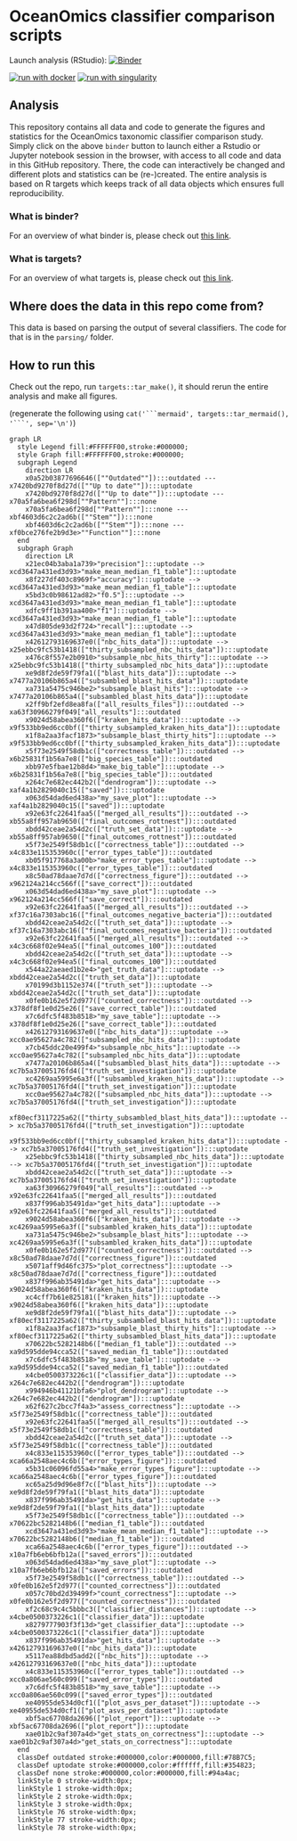 # OceanOmics classifier comparison scripts

Launch analysis (RStudio): [![Binder](https://mybinder.org/badge_logo.svg)](https://mybinder.org/v2/gh/PhilippBayer/OceanOmics-classifier-comparison/HEAD?urlpath=rstudio)  

[![run with docker](https://img.shields.io/badge/run%20with-docker-0db7ed?labelColor=000000&logo=docker)](https://www.docker.com/) [![run with singularity](https://img.shields.io/badge/run%20with-singularity-1d355c.svg?labelColor=000000)](https://sylabs.io/docs/)

## Analysis
This repository contains all data and code to generate the figures and statistics for the OceanOmics taxonomic classifier comparison study. Simply click on the above `binder` button to launch either a Rstudio or Jupyter notebook session in the browser, with access to all code and data in this GitHub repository. There, the code can interactively be changed and different plots and statistics can be (re-)created. The entire analysis is based on R targets which keeps track of all data objects which ensures full reproducibility.

### What is binder?
For an overview of what binder is, please check out [this link](https://mybinder.org/).  

### What is targets?
For an overview of what targets is, please check out [this link](https://books.ropensci.org/targets/walkthrough.html).

## Where does the data in this repo come from?

This data is based on parsing the output of several classifiers. The code for that is in the `parsing/` folder.

## How to run this

Check out the repo, run `targets::tar_make()`, it should rerun the entire analysis and make all figures.

(regenerate the following using `cat('```mermaid', targets::tar_mermaid(), '```', sep='\n')`)
```mermaid
graph LR
  style Legend fill:#FFFFFF00,stroke:#000000;
  style Graph fill:#FFFFFF00,stroke:#000000;
  subgraph Legend
    direction LR
    x0a52b03877696646([""Outdated""]):::outdated --- x7420bd9270f8d27d([""Up to date""]):::uptodate
    x7420bd9270f8d27d([""Up to date""]):::uptodate --- x70a5fa6bea6f298d[""Pattern""]:::none
    x70a5fa6bea6f298d[""Pattern""]:::none --- xbf4603d6c2c2ad6b([""Stem""]):::none
    xbf4603d6c2c2ad6b([""Stem""]):::none --- xf0bce276fe2b9d3e>""Function""]:::none
  end
  subgraph Graph
    direction LR
    x21ec04b3aba1a739>"precision"]:::uptodate --> xcd3647a431ed3d93>"make_mean_median_f1_table"]:::uptodate
    x8f227df403c8969f>"accuracy"]:::uptodate --> xcd3647a431ed3d93>"make_mean_median_f1_table"]:::uptodate
    x5bd3c0b98612ad82>"f0.5"]:::uptodate --> xcd3647a431ed3d93>"make_mean_median_f1_table"]:::uptodate
    xdfc9ff1b391aa400>"f1"]:::uptodate --> xcd3647a431ed3d93>"make_mean_median_f1_table"]:::uptodate
    x47d805de93d2f724>"recall"]:::uptodate --> xcd3647a431ed3d93>"make_mean_median_f1_table"]:::uptodate
    x42612793169637e0(["nbc_hits_data"]):::uptodate --> x25ebbc9fc53b1418(["thirty_subsampled_nbc_hits_data"]):::uptodate
    x476c8f557e2b0910>"subsample_nbc_hits_thirty"]:::uptodate --> x25ebbc9fc53b1418(["thirty_subsampled_nbc_hits_data"]):::uptodate
    xe9d8f2de59f79fa1(["blast_hits_data"]):::uptodate --> x7477a20106b865a4(["subsambled_blast_hits_data"]):::uptodate
    xa731a5475c946be2>"subsample_blast_hits"]:::uptodate --> x7477a20106b865a4(["subsambled_blast_hits_data"]):::uptodate
    x2ff9bf2efd8ea8fa(["all_results_files"]):::outdated --> xa63f30966279f049["all_results"]:::outdated
    x9024d58abea360f6(["kraken_hits_data"]):::uptodate --> x9f533bb9ed6cc0bf(["thirty_subsampled_kraken_hits_data"]):::uptodate
    x1f8a2aa3facf1873>"subsample_blast_thirty_hits"]:::uptodate --> x9f533bb9ed6cc0bf(["thirty_subsampled_kraken_hits_data"]):::uptodate
    x5f73e2549f58db1c(["correctness_table"]):::outdated --> x6b25831f1b56a7e8(["big_species_table"]):::outdated
    xbb97e5fbae12b8d4>"make_big_table"]:::uptodate --> x6b25831f1b56a7e8(["big_species_table"]):::outdated
    x264c7e682ec442b2(["dendrogram"]):::uptodate --> xaf4a1b2829040c15(["saved"]):::uptodate
    x063d54dad6ed438a>"my_save_plot"]:::uptodate --> xaf4a1b2829040c15(["saved"]):::uptodate
    x92e63fc22641faa5(["merged_all_results"]):::outdated --> xb55a8ff957ab9650(["final_outcomes_rottnest"]):::outdated
    xbdd42ceae2a54d2c(["truth_set_data"]):::uptodate --> xb55a8ff957ab9650(["final_outcomes_rottnest"]):::outdated
    x5f73e2549f58db1c(["correctness_table"]):::outdated --> x4c833e115353960c(["error_types_table"]):::outdated
    xb05f917768a3a00b>"make_error_types_table"]:::uptodate --> x4c833e115353960c(["error_types_table"]):::outdated
    x8c50ad78daae7d7d(["correctness_figure"]):::outdated --> x962124a214cc566f(["save_correct"]):::outdated
    x063d54dad6ed438a>"my_save_plot"]:::uptodate --> x962124a214cc566f(["save_correct"]):::outdated
    x92e63fc22641faa5(["merged_all_results"]):::outdated --> xf37c16a7303abc16(["final_outcomes_negative_bacteria"]):::outdated
    xbdd42ceae2a54d2c(["truth_set_data"]):::uptodate --> xf37c16a7303abc16(["final_outcomes_negative_bacteria"]):::outdated
    x92e63fc22641faa5(["merged_all_results"]):::outdated --> x4c3c668f02e94ea5(["final_outcomes_100"]):::outdated
    xbdd42ceae2a54d2c(["truth_set_data"]):::uptodate --> x4c3c668f02e94ea5(["final_outcomes_100"]):::outdated
    x544a22aeaed1b2e4>"get_truth_data"]:::uptodate --> xbdd42ceae2a54d2c(["truth_set_data"]):::uptodate
    x70199d3b1152e374(["truth_set"]):::uptodate --> xbdd42ceae2a54d2c(["truth_set_data"]):::uptodate
    x0fe0b162e5f2d977(["counted_correctness"]):::outdated --> x378df8f1e0d25e26(["save_correct_table"]):::outdated
    x7c6dfc5f483b8518>"my_save_table"]:::uptodate --> x378df8f1e0d25e26(["save_correct_table"]):::outdated
    x42612793169637e0(["nbc_hits_data"]):::uptodate --> xcc0ae95627a4c782(["subsampled_nbc_hits_data"]):::uptodate
    x7cb45ddc20e499f4>"subsample_nbc_hits"]:::uptodate --> xcc0ae95627a4c782(["subsampled_nbc_hits_data"]):::uptodate
    x7477a20106b865a4(["subsambled_blast_hits_data"]):::uptodate --> xc7b5a37005176fd4(["truth_set_investigation"]):::uptodate
    xc4269aa5995e6a3f(["subsambled_kraken_hits_data"]):::uptodate --> xc7b5a37005176fd4(["truth_set_investigation"]):::uptodate
    xcc0ae95627a4c782(["subsampled_nbc_hits_data"]):::uptodate --> xc7b5a37005176fd4(["truth_set_investigation"]):::uptodate
    xf80ecf3117225a62(["thirty_subsambled_blast_hits_data"]):::uptodate --> xc7b5a37005176fd4(["truth_set_investigation"]):::uptodate
    x9f533bb9ed6cc0bf(["thirty_subsampled_kraken_hits_data"]):::uptodate --> xc7b5a37005176fd4(["truth_set_investigation"]):::uptodate
    x25ebbc9fc53b1418(["thirty_subsampled_nbc_hits_data"]):::uptodate --> xc7b5a37005176fd4(["truth_set_investigation"]):::uptodate
    xbdd42ceae2a54d2c(["truth_set_data"]):::uptodate --> xc7b5a37005176fd4(["truth_set_investigation"]):::uptodate
    xa63f30966279f049["all_results"]:::outdated --> x92e63fc22641faa5(["merged_all_results"]):::outdated
    x837f996ab35491da>"get_hits_data"]:::uptodate --> x92e63fc22641faa5(["merged_all_results"]):::outdated
    x9024d58abea360f6(["kraken_hits_data"]):::uptodate --> xc4269aa5995e6a3f(["subsambled_kraken_hits_data"]):::uptodate
    xa731a5475c946be2>"subsample_blast_hits"]:::uptodate --> xc4269aa5995e6a3f(["subsambled_kraken_hits_data"]):::uptodate
    x0fe0b162e5f2d977(["counted_correctness"]):::outdated --> x8c50ad78daae7d7d(["correctness_figure"]):::outdated
    x5071aff9d46fc375>"plot_correctness"]:::uptodate --> x8c50ad78daae7d7d(["correctness_figure"]):::outdated
    x837f996ab35491da>"get_hits_data"]:::uptodate --> x9024d58abea360f6(["kraken_hits_data"]):::uptodate
    xc4cff7b61e825181(["kraken_hits"]):::uptodate --> x9024d58abea360f6(["kraken_hits_data"]):::uptodate
    xe9d8f2de59f79fa1(["blast_hits_data"]):::uptodate --> xf80ecf3117225a62(["thirty_subsambled_blast_hits_data"]):::uptodate
    x1f8a2aa3facf1873>"subsample_blast_thirty_hits"]:::uptodate --> xf80ecf3117225a62(["thirty_subsambled_blast_hits_data"]):::uptodate
    x70622bc5282148b6(["median_f1_table"]):::outdated --> xa9d595dde94cca52(["saved_median_f1_table"]):::outdated
    x7c6dfc5f483b8518>"my_save_table"]:::uptodate --> xa9d595dde94cca52(["saved_median_f1_table"]):::outdated
    x4cbe0500373226c1(["classifier_data"]):::uptodate --> x264c7e682ec442b2(["dendrogram"]):::uptodate
    x994946b41121bfa6>"plot_dendrogram"]:::uptodate --> x264c7e682ec442b2(["dendrogram"]):::uptodate
    x62f627c2bcc7f4a3>"assess_correctness"]:::uptodate --> x5f73e2549f58db1c(["correctness_table"]):::outdated
    x92e63fc22641faa5(["merged_all_results"]):::outdated --> x5f73e2549f58db1c(["correctness_table"]):::outdated
    xbdd42ceae2a54d2c(["truth_set_data"]):::uptodate --> x5f73e2549f58db1c(["correctness_table"]):::outdated
    x4c833e115353960c(["error_types_table"]):::outdated --> xca66a2548aec4c6b(["error_types_figure"]):::outdated
    x5b31c06096fd55a4>"make_error_types_figure"]:::uptodate --> xca66a2548aec4c6b(["error_types_figure"]):::outdated
    xc65a25d9d96e8f7c(["blast_hits"]):::uptodate --> xe9d8f2de59f79fa1(["blast_hits_data"]):::uptodate
    x837f996ab35491da>"get_hits_data"]:::uptodate --> xe9d8f2de59f79fa1(["blast_hits_data"]):::uptodate
    x5f73e2549f58db1c(["correctness_table"]):::outdated --> x70622bc5282148b6(["median_f1_table"]):::outdated
    xcd3647a431ed3d93>"make_mean_median_f1_table"]:::uptodate --> x70622bc5282148b6(["median_f1_table"]):::outdated
    xca66a2548aec4c6b(["error_types_figure"]):::outdated --> x10a7fb6eb6bfb12a(["saved_errors"]):::outdated
    x063d54dad6ed438a>"my_save_plot"]:::uptodate --> x10a7fb6eb6bfb12a(["saved_errors"]):::outdated
    x5f73e2549f58db1c(["correctness_table"]):::outdated --> x0fe0b162e5f2d977(["counted_correctness"]):::outdated
    x057c70bd2d39499f>"count_correctness"]:::uptodate --> x0fe0b162e5f2d977(["counted_correctness"]):::outdated
    xf2c68c9c4c5bbbc3(["classifier_distances"]):::uptodate --> x4cbe0500373226c1(["classifier_data"]):::uptodate
    x8279777903f3f13d>"get_classifier_data"]:::uptodate --> x4cbe0500373226c1(["classifier_data"]):::uptodate
    x837f996ab35491da>"get_hits_data"]:::uptodate --> x42612793169637e0(["nbc_hits_data"]):::uptodate
    x5117ea88dbd5add2(["nbc_hits"]):::uptodate --> x42612793169637e0(["nbc_hits_data"]):::uptodate
    x4c833e115353960c(["error_types_table"]):::outdated --> xcc0a806ae560c099(["saved_error_types"]):::outdated
    x7c6dfc5f483b8518>"my_save_table"]:::uptodate --> xcc0a806ae560c099(["saved_error_types"]):::outdated
    xe40955de534d0cf1(["plot_asvs_per_dataset"]):::uptodate --> xe40955de534d0cf1(["plot_asvs_per_dataset"]):::uptodate
    xbf5ac67708da2696(["plot_report"]):::uptodate --> xbf5ac67708da2696(["plot_report"]):::uptodate
    xae01b2c9af307a4d>"get_stats_on_correctness"]:::uptodate --> xae01b2c9af307a4d>"get_stats_on_correctness"]:::uptodate
  end
  classDef outdated stroke:#000000,color:#000000,fill:#78B7C5;
  classDef uptodate stroke:#000000,color:#ffffff,fill:#354823;
  classDef none stroke:#000000,color:#000000,fill:#94a4ac;
  linkStyle 0 stroke-width:0px;
  linkStyle 1 stroke-width:0px;
  linkStyle 2 stroke-width:0px;
  linkStyle 3 stroke-width:0px;
  linkStyle 76 stroke-width:0px;
  linkStyle 77 stroke-width:0px;
  linkStyle 78 stroke-width:0px;
```
```